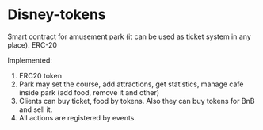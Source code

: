 # Disney-tokens
Smart contract for amusement park (it can be used as ticket system in any place). ERC-20

Implemented:
1) ERC20 token
2) Park may set the course, add attractions, get statistics, manage cafe inside park (add food, remove it and other)
3) Clients can buy ticket, food by tokens. Also they can buy tokens for BnB and sell it.
4) All actions are registered by events.
